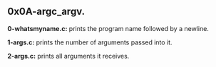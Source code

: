 ## 0x0A-argc_argv.

**0-whatsmyname.c:** prints the program name followed by a newline.

**1-args.c:** prints the number of arguments passed into it.

**2-args.c:** prints all arguments it receives.
